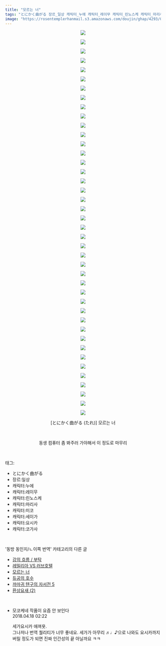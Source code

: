 ```yaml
---
title: "모르는 너"
tags: "とにかく曲がる 장르_일상 캐릭터_누에 캐릭터_레이무 캐릭터_린노스케 캐릭터_마리사 캐릭터_미코 캐릭터_세이가 캐릭터_요시카 캐릭터_코가사 たれ 동방_동인지／ㄴ이쪽_번역"
image: "https://rosentemplerhanmail.s3.amazonaws.com/doujin/ghap/4293/001.jpg"
---
```

<div class="article">
<p style="text-align: center; clear: none; float: none;"><img src="{{ site.imgserver11 }}/ghap/4293/001.jpg"/></p>
<p style="text-align: center; clear: none; float: none;"><img src="{{ site.imgserver11 }}/ghap/4293/002.jpg"/></p>
<p style="text-align: center; clear: none; float: none;"><img src="{{ site.imgserver11 }}/ghap/4293/003.jpg"/></p>
<p style="text-align: center; clear: none; float: none;"><img src="{{ site.imgserver11 }}/ghap/4293/004.jpg"/></p>
<p style="text-align: center; clear: none; float: none;"><img src="{{ site.imgserver11 }}/ghap/4293/005.jpg"/></p>
<p style="text-align: center; clear: none; float: none;"><img src="{{ site.imgserver11 }}/ghap/4293/006.jpg"/></p>
<p style="text-align: center; clear: none; float: none;"><img src="{{ site.imgserver11 }}/ghap/4293/007.jpg"/></p>
<p style="text-align: center; clear: none; float: none;"><img src="{{ site.imgserver11 }}/ghap/4293/008.jpg"/></p>
<p style="text-align: center; clear: none; float: none;"><img src="{{ site.imgserver11 }}/ghap/4293/009.jpg"/></p>
<p style="text-align: center; clear: none; float: none;"><img src="{{ site.imgserver11 }}/ghap/4293/010.jpg"/></p>
<p style="text-align: center; clear: none; float: none;"><img src="{{ site.imgserver11 }}/ghap/4293/011.jpg"/></p>
<p style="text-align: center; clear: none; float: none;"><img src="{{ site.imgserver11 }}/ghap/4293/012.jpg"/></p>
<p style="text-align: center; clear: none; float: none;"><img src="{{ site.imgserver11 }}/ghap/4293/013.jpg"/></p>
<p style="text-align: center; clear: none; float: none;"><img src="{{ site.imgserver11 }}/ghap/4293/014.jpg"/></p>
<p style="text-align: center; clear: none; float: none;"><img src="{{ site.imgserver11 }}/ghap/4293/015.jpg"/></p>
<p style="text-align: center; clear: none; float: none;"><img src="{{ site.imgserver11 }}/ghap/4293/016.jpg"/></p>
<p style="text-align: center; clear: none; float: none;"><img src="{{ site.imgserver11 }}/ghap/4293/017.jpg"/></p>
<p style="text-align: center; clear: none; float: none;"><img src="{{ site.imgserver11 }}/ghap/4293/018.jpg"/></p>
<p style="text-align: center; clear: none; float: none;"><img src="{{ site.imgserver11 }}/ghap/4293/019.jpg"/></p>
<p style="text-align: center; clear: none; float: none;"><img src="{{ site.imgserver11 }}/ghap/4293/020.jpg"/></p>
<p style="text-align: center; clear: none; float: none;"><img src="{{ site.imgserver11 }}/ghap/4293/021.jpg"/></p>
<p style="text-align: center; clear: none; float: none;"><img src="{{ site.imgserver11 }}/ghap/4293/022.jpg"/></p>
<p style="text-align: center; clear: none; float: none;"><img src="{{ site.imgserver11 }}/ghap/4293/023.jpg"/></p>
<p style="text-align: center; clear: none; float: none;"><img src="{{ site.imgserver11 }}/ghap/4293/024.jpg"/></p>
<p style="text-align: center; clear: none; float: none;"><img src="{{ site.imgserver11 }}/ghap/4293/025.jpg"/></p>
<p style="text-align: center; clear: none; float: none;"><img src="{{ site.imgserver11 }}/ghap/4293/026.jpg"/></p>
<p style="text-align: center; clear: none; float: none;"><img src="{{ site.imgserver11 }}/ghap/4293/027.jpg"/></p>
<p style="text-align: center; clear: none; float: none;"><img src="{{ site.imgserver11 }}/ghap/4293/028.jpg"/></p>
<p style="text-align: center; clear: none; float: none;"><img src="{{ site.imgserver11 }}/ghap/4293/029.jpg"/></p>
<p style="text-align: center; clear: none; float: none;"><img src="{{ site.imgserver11 }}/ghap/4293/030.jpg"/></p>
<p style="text-align: center; clear: none; float: none;"><img src="{{ site.imgserver11 }}/ghap/4293/031.jpg"/></p>
<p style="text-align: center; clear: none; float: none;"><img src="{{ site.imgserver11 }}/ghap/4293/032.jpg"/></p>
<p style="text-align: center; clear: none; float: none;"><img src="{{ site.imgserver11 }}/ghap/4293/033.jpg"/></p>
<p style="text-align: center; clear: none; float: none;"><img src="{{ site.imgserver11 }}/ghap/4293/034.jpg"/></p>
<p style="text-align: center; clear: none; float: none;"><img src="{{ site.imgserver11 }}/ghap/4293/035.jpg"/></p>
<p style="text-align: center; clear: none; float: none;"><img src="{{ site.imgserver11 }}/ghap/4293/036.jpg"/></p>
<p style="text-align: center; clear: none; float: none;"><img src="{{ site.imgserver11 }}/ghap/4293/037.jpg"/></p>
<p style="text-align: center; clear: none; float: none;"><img src="{{ site.imgserver11 }}/ghap/4293/038.jpg"/></p>
<p style="text-align: center; clear: none; float: none;"><img src="{{ site.imgserver11 }}/ghap/4293/039.jpg"/></p>
<p style="text-align: center; clear: none; float: none;"><img src="{{ site.imgserver11 }}/ghap/4293/040.jpg"/></p>
<p style="text-align: center; clear: none; float: none;"><img src="{{ site.imgserver11 }}/ghap/4293/041.jpg"/></p>
<p style="text-align: center; clear: none; float: none;"><img src="{{ site.imgserver11 }}/ghap/4293/042.jpg"/></p>
<p style="text-align: center; clear: none; float: none;">[とにかく曲がる (たれ)] 모르는 너</p>
<p style="text-align: center; clear: none; float: none;"><br/></p>
<p style="text-align: center; clear: none; float: none;">동생 컴퓨터 좀 봐주러 가야해서 이 정도로 마무리</p>
<p></p>
</div><br/>
<div class="tagTrail">
<p>태그: </p>
<ul>
<li>とにかく曲がる</li>
<li>장르:일상</li>
<li>캐릭터:누에</li>
<li>캐릭터:레이무</li>
<li>캐릭터:린노스케</li>
<li>캐릭터:마리사</li>
<li>캐릭터:미코</li>
<li>캐릭터:세이가</li>
<li>캐릭터:요시카</li>
<li>캐릭터:코가사</li>
</ul>
</div><br/>
<div class="another">
<p>'동방 동인지/ㄴ이쪽 번역' 카테고리의 다른 글</p>
<ul>
<li><a href="/ghap_4307">강의 흐름 / 부탁</a></li>
<li><a href="/ghap_4306">레밀리아 VS 러브호텔</a></li>
<li><a href="/ghap_4293">모르는 너</a></li>
<li><a href="/ghap_4290">듀공의 호수</a></li>
<li><a href="/ghap_4279">까마귀 텐구의 자서전 5</a></li>
<li><a href="/ghap_4278">환상요새 (2)</a></li>
</ul>
</div><br/>
<div class="cb_module cb_fluid">
<div class="cb_wrt cb_profile">
<div class="comment">
<ul>
<li class="cb_thumb_off" id="comment15240578">
<div class="cb_comment_area">
<div class="cb_info_area">
<div class="cb_section">
<span class="cb_nick_name">모코케네 작품이 요즘 안 보인다</span>
</div>
<div class="cb_section">
<span class="cb_date">2018.04.18 02:22 </span>
</div>
</div>
<div class="cb_dsc_comment">
<p class="cb_dsc">
											세가요시카 애껴욧.<br/>
그나저나 번역 퀄리티가 너무 좋네요. 세가가 아무리 ♬♩♪으로 나와도 요시카까지 버릴 정도가 되면 진짜 인간성의 끝 아닐까요 ㅋㅋ
										</p>
</div>
</div></li>
</ul>
</div>
</div><!-- commentList close -->
</div><br/>
